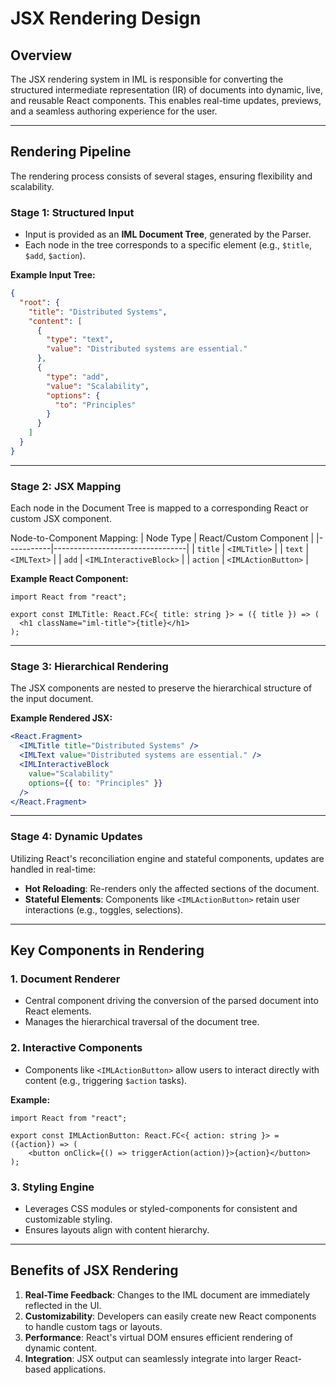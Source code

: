 # JSX Rendering Design

## Overview

The JSX rendering system in IML is responsible for converting the structured intermediate representation (IR) of
documents into dynamic, live, and reusable React components. This enables real-time updates, previews, and a seamless
authoring experience for the user.

---

## Rendering Pipeline

The rendering process consists of several stages, ensuring flexibility and scalability.

### Stage 1: Structured Input

- Input is provided as an **IML Document Tree**, generated by the Parser.
- Each node in the tree corresponds to a specific element (e.g., `$title`, `$add`, `$action`).

**Example Input Tree:**

```json
{
  "root": {
    "title": "Distributed Systems",
    "content": [
      {
        "type": "text",
        "value": "Distributed systems are essential."
      },
      {
        "type": "add",
        "value": "Scalability",
        "options": {
          "to": "Principles"
        }
      }
    ]
  }
}
```

---

### Stage 2: JSX Mapping

Each node in the Document Tree is mapped to a corresponding React or custom JSX component.

Node-to-Component Mapping:
| Node Type | React/Custom Component |
|-----------|---------------------------------|
| `title`   | `<IMLTitle>`                   |
| `text`    | `<IMLText>`                    |
| `add`     | `<IMLInteractiveBlock>`        |
| `action`  | `<IMLActionButton>`            |

**Example React Component:**

```tsx
import React from "react";

export const IMLTitle: React.FC<{ title: string }> = ({ title }) => (
  <h1 className="iml-title">{title}</h1>
);
```

---

### Stage 3: Hierarchical Rendering

The JSX components are nested to preserve the hierarchical structure of the input document.

**Example Rendered JSX:**

```jsx
<React.Fragment>
  <IMLTitle title="Distributed Systems" />
  <IMLText value="Distributed systems are essential." />
  <IMLInteractiveBlock
    value="Scalability"
    options={{ to: "Principles" }}
  />
</React.Fragment>
```

---

### Stage 4: Dynamic Updates

Utilizing React's reconciliation engine and stateful components, updates are handled in real-time:

- **Hot Reloading**: Re-renders only the affected sections of the document.
- **Stateful Elements**: Components like `<IMLActionButton>` retain user interactions (e.g., toggles, selections).

---

## Key Components in Rendering

### 1. **Document Renderer**

- Central component driving the conversion of the parsed document into React elements.
- Manages the hierarchical traversal of the document tree.

### 2. **Interactive Components**

- Components like `<IMLActionButton>` allow users to interact directly with content (e.g., triggering `$action` tasks).

**Example:**

```tsx
import React from "react";

export const IMLActionButton: React.FC<{ action: string }> = ({action}) => (
    <button onClick={() => triggerAction(action)}>{action}</button>
);
```

### 3. **Styling Engine**

- Leverages CSS modules or styled-components for consistent and customizable styling.
- Ensures layouts align with content hierarchy.

---

## Benefits of JSX Rendering

1. **Real-Time Feedback**: Changes to the IML document are immediately reflected in the UI.
2. **Customizability**: Developers can easily create new React components to handle custom tags or layouts.
3. **Performance**: React's virtual DOM ensures efficient rendering of dynamic content.
4. **Integration**: JSX output can seamlessly integrate into larger React-based applications.